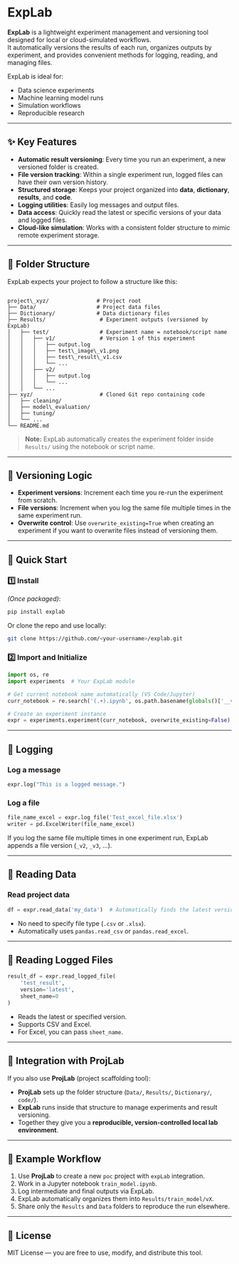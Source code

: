 # ExpLab

**ExpLab** is a lightweight experiment management and versioning tool designed for local or cloud-simulated workflows.  
It automatically versions the results of each run, organizes outputs by experiment, and provides convenient methods for logging, reading, and managing files.  

ExpLab is ideal for:
- Data science experiments
- Machine learning model runs
- Simulation workflows
- Reproducible research

---

## ✨ Key Features

- **Automatic result versioning**: Every time you run an experiment, a new versioned folder is created.
- **File version tracking**: Within a single experiment run, logged files can have their own version history.
- **Structured storage**: Keeps your project organized into **data**, **dictionary**, **results**, and **code**.
- **Logging utilities**: Easily log messages and output files.
- **Data access**: Quickly read the latest or specific versions of your data and logged files.
- **Cloud-like simulation**: Works with a consistent folder structure to mimic remote experiment storage.

---

## 📁 Folder Structure

ExpLab expects your project to follow a structure like this:

```

project\_xyz/               # Project root
├── Data/                   # Project data files
├── Dictionary/             # Data dictionary files
├── Results/                 # Experiment outputs (versioned by ExpLab)
│   ├── test/                # Experiment name = notebook/script name
│   │   ├── v1/              # Version 1 of this experiment
│   │   │   ├── output.log
│   │   │   ├── test\_image\_v1.png
│   │   │   ├── test\_result\_v1.csv
│   │   │   └── ...
│   │   ├── v2/
│   │   │   ├── output.log
│   │   │   └── ...
│   │   └── ...
├── xyz/                     # Cloned Git repo containing code
│   ├── cleaning/
│   ├── model\_evaluation/
│   ├── tuning/
│   └── ...
└── README.md

````

> **Note:** ExpLab automatically creates the experiment folder inside `Results/` using the notebook or script name.

---

## 🔄 Versioning Logic

- **Experiment versions**: Increment each time you re-run the experiment from scratch.
- **File versions**: Increment when you log the same file multiple times in the same experiment run.
- **Overwrite control**: Use `overwrite_existing=True` when creating an experiment if you want to overwrite files instead of versioning them.

---

## 🚀 Quick Start

### 1️⃣ Install
*(Once packaged)*:
```bash
pip install explab
````

Or clone the repo and use locally:

```bash
git clone https://github.com/<your-username>/explab.git
```

### 2️⃣ Import and Initialize

```python
import os, re
import experiments  # Your ExpLab module

# Get current notebook name automatically (VS Code/Jupyter)
curr_notebook = re.search('(.+).ipynb', os.path.basename(globals()['__vsc_ipynb_file__']))[1]

# Create an experiment instance
expr = experiments.experiment(curr_notebook, overwrite_existing=False)
```

---

## 📝 Logging

### Log a message

```python
expr.log("This is a logged message.")
```

### Log a file

```python
file_name_excel = expr.log_file('Test_excel_file.xlsx')
writer = pd.ExcelWriter(file_name_excel)
```

If you log the same file multiple times in one experiment run, ExpLab appends a file version (`_v2`, `_v3`, ...).

---

## 📂 Reading Data

### Read project data

```python
df = expr.read_data('my_data')  # Automatically finds the latest version
```

* No need to specify file type (`.csv` or `.xlsx`).
* Automatically uses `pandas.read_csv` or `pandas.read_excel`.

---

## 📂 Reading Logged Files

```python
result_df = expr.read_logged_file(
    'test_result',
    version='latest',
    sheet_name=0
)
```

* Reads the latest or specified version.
* Supports CSV and Excel.
* For Excel, you can pass `sheet_name`.

---

## 🌟 Integration with ProjLab

If you also use **ProjLab** (project scaffolding tool):

* **ProjLab** sets up the folder structure (`Data/`, `Results/`, `Dictionary/`, `code/`).
* **ExpLab** runs inside that structure to manage experiments and result versioning.
* Together they give you a **reproducible, version-controlled local lab environment**.

---

## 📌 Example Workflow

1. Use **ProjLab** to create a new `poc` project with `expLab` integration.
2. Work in a Jupyter notebook `train_model.ipynb`.
3. Log intermediate and final outputs via ExpLab.
4. ExpLab automatically organizes them into `Results/train_model/vX`.
5. Share only the `Results` and `Data` folders to reproduce the run elsewhere.

---

## 📜 License

MIT License — you are free to use, modify, and distribute this tool.
